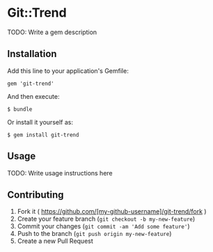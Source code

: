# Git::Trend

TODO: Write a gem description

## Installation

Add this line to your application's Gemfile:

    gem 'git-trend'

And then execute:

    $ bundle

Or install it yourself as:

    $ gem install git-trend

## Usage

TODO: Write usage instructions here

## Contributing

1. Fork it ( https://github.com/[my-github-username]/git-trend/fork )
2. Create your feature branch (`git checkout -b my-new-feature`)
3. Commit your changes (`git commit -am 'Add some feature'`)
4. Push to the branch (`git push origin my-new-feature`)
5. Create a new Pull Request
